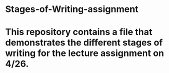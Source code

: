 # Stages-of-Writing-assignment
# This repository contains a file that demonstrates the different stages of writing for the lecture assignment on 4/26. 
